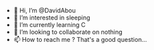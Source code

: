- 👋 Hi, I’m @DavidAbou
- 👀 I’m interested in sleeping
- 🌱 I’m currently learning C
- 💞️ I’m looking to collaborate on nothing
- 📫 How to reach me ? That's a good question...

<!---
DavidAbou/DavidAbou is a ✨ special ✨ repository because its `README.md` (this file) appears on your GitHub profile.
You can click the Preview link to take a look at your changes.
--->
